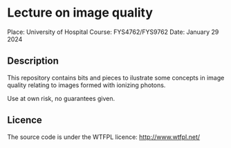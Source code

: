 # Lecture on image quality

Place: University of Hospital
Course: FYS4762/FYS9762
Date: January 29 2024

## Description

This repository contains bits and pieces to ilustrate some concepts in image quality relating to images formed with ionizing photons.

Use at own risk, no guarantees given.

## Licence

The source code is under the WTFPL licence: http://www.wtfpl.net/